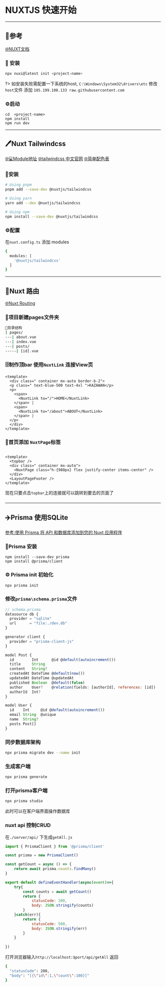 # NUXTJS 快速开始
---
## :book:参考
[🌐NUXT文档](https://nuxt.com/docs/getting-started/installation)

### :hammer: 安装

```bash
npx nuxi@latest init <project-name>
```
?> 如安装失败需配置一下系统的host,
`C:\Windows\System32\drivers\etc` 修改 `host`文件
添加 `185.199.108.133 raw.githubusercontent.com`

### :gear:启动
```
cd  <project-name>
npm install
npm run dev
```

******

## :pen:Nuxt Tailwindcss

[🌐:computer:Module地址](https://nuxt.com/modules/tailwindcss)
[🌐tailwindcss 中文官网](https://www.tailwindcss.cn/)
[🌐简单配色表](https://www.peisebiao.com/)
### :hammer:安装
```bash
# Using pnpm
pnpm add --save-dev @nuxtjs/tailwindcss

# Using yarn
yarn add --dev @nuxtjs/tailwindcss

# Using npm
npm install --save-dev @nuxtjs/tailwindcss
```

### :gear:配置
在`nuxt.config.ts` 添加 modules
```bash
{
  modules: [
    '@nuxtjs/tailwindcss'
  ]
}
```

---
## :rocket:Nuxt 路由
[🌐Nuxt Routing](https://nuxt.com/docs/getting-started/routing)

### 📁项目新建pages文件夹

```sh
🎹目录结构
| pages/
---| about.vue
---| index.vue
---| posts/
-----| [id].vue
```
### 🗄️制作顶bar 使用`NuxtLink` 连接View页
```vue
<template>
  <div class=" container mx-auto border-b-2">
  <p class=" text-blue-500 text-4xl ">KAZAWAN</p>
  <p>
    <span>
      <NuxtLink to="/">HOME</NuxtLink>
    </span> | 
    <span>
      <NuxtLink to="/about">ABOUT</NuxtLink>
    </span> |
  </p>
  </div>
</template>
```
### 🏡首页添加 `NuxtPage`标签
```vue

<template>
  <topbar />
  <div class=" container mx-auto">
    <NuxtPage class="h-{980px} flex justify-center items-center" />
  </div>
  <LayoutPageFooter />
</template>
```

现在只要点击`topbar`上的连接就可以跳转到要去的页面了


### 

---
## ✈️Prisma 使用SQLite
[参考:使用 Prisma 将 API 和数据库添加到您的 Nuxt 应用程序](https://devpress.csdn.net/vue/62f14b6e7e668234661840b4.html)


### :hammer:Prisma 安装

```shell
npm install --save-dev prisma
npm install @prisma/client

```

### :gear: Prisma init 初始化
```sh
npx prisma init
```

### 修改`prisma\schema.prisma`文件
```js
// schema.prisma
datasource db {
  provider = "sqlite"
  url      = "file:./dev.db"
}

generator client {
  provider = "prisma-client-js"
}

model Post {
  id        Int      @id @default(autoincrement())
  title     String
  content   String?
  createdAt DateTime @default(now())
  updatedAt DateTime @updatedAt
  published Boolean  @default(false)
  author    User?    @relation(fields: [authorId], references: [id])
  authorId  Int?
}

model User {
  id    Int     @id @default(autoincrement())
  email String  @unique
  name  String?
  posts Post[]
}
```


### 同步数据库架构 
```sh
npx prisma migrate dev --name init
```

### 生成客户端
```sh
npx prisma generate
```

### 打开prisma客户端

```sh
npx prisma studio
```
此时可以在客户端界面操作数据库

### nuxt api 控制CRUD
在`./server/api/` 下生成`getAll.js`
```js
import { PrismaClient } from '@prisma/client'

const prisma = new PrismaClient()

const getCount = async () => {
    return await prisma.counts.findMany()
}

export default defineEventHandler(async(event)=>{
    try{
        const counts = await getCount()
        return {
            statusCode: 200,
            body: JSON.stringify(counts)
        }
    }catch(err){
        return {
            statusCode: 500,
            body: JSON.stringify(err)
        }
    }
    
})
```

打开浏览器输入`http://localhost:$port/api/getAll`
返回
```sh
{
  "statusCode": 200,
  "body": "[{\"id\":1,\"count\":100}]"
}
```




